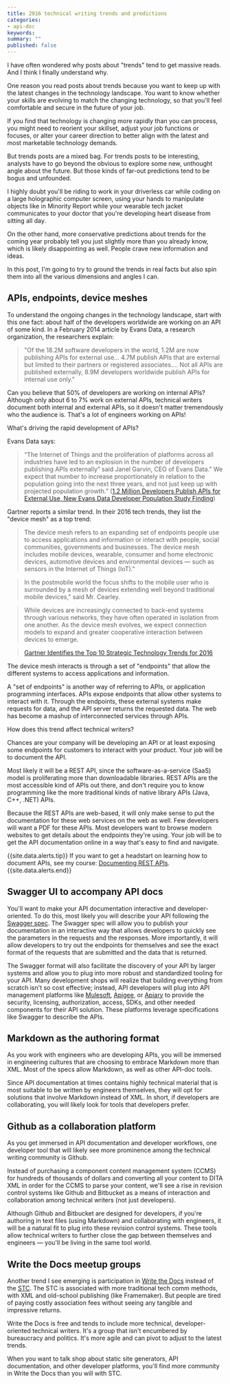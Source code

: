 ```yaml
---
title: 2016 technical writing trends and predictions
categories:
- api-doc
keywords: 
summary: ""
published: false
---
```


I have often wondered why posts about "trends" tend to get massive reads. And I think I finally understand why. 

One reason you read posts about trends because you want to keep up with the latest changes in the technology landscape. You want to know whether your skills are evolving to match the changing technology, so that you'll feel comfortable and secure in the future of your job.

If you find that technology is changing more rapidly than you can process, you might need to reorient your skillset, adjust your job functions or focuses, or alter your career direction to better align with the latest and most marketable technology demands.

But trends posts are a mixed bag. For trends posts to be interesting, analysts have to go beyond the obvious to explore some new, unthought angle about the future. But those kinds of far-out predictions tend to be bogus and unfounded. 

I highly doubt you'll be riding to work in your driverless car while coding on a large holographic computer screen, using your hands to manipulate objects like in Minority Report while your wearable tech jacket communicates to your doctor that you're developing heart disease from sitting all day.

On the other hand, more conservative predictions about trends for the coming year probably tell you just slightly more than you already know, which is likely disappointing as well. People crave new information and ideas.

In this post, I'm going to try to ground the trends in real facts but also spin them into all the various dimensions and angles I can.

## APIs, endpoints, device meshes

To understand the ongoing changes in the technology landscape, start with this one fact: about half of the developers worldwide are working on an API of some kind. In a February 2014 article by Evans Data, a research organization, the researchers explain:

>"Of the 18.2M software developers in the world, 1.2M are now publishing APIs for external use... 4.7M publish APIs that are external but limited to their partners or registered associates.... Not all APIs are published externally, 8.9M developers worldwide publish APIs for internal use only."

Can you believe that 50% of developers are working on internal APIs? Although only about 6 to 7%  work on external APIs, technical writers document both internal and external APIs, so it doesn't matter tremendously who the audience is. That's a lot of engineers working on APIs! 

What's driving the rapid development of APIs?

Evans Data says:
 
> “The Internet of Things and the proliferation of platforms across all industries have led to an explosion in the number of developers publishing APIs externally” said Janel Garvin, CEO of Evans Data.” We expect that number to increase proportionately in relation to the population going into the next three years, and not just keep up with projected population growth.” ([1.2 Million Developers Publish APIs for External Use, New Evans Data Developer Population Study Finding](http://www.evansdata.com/press/viewRelease.php?pressID=207))

Gartner reports a similar trend. In their 2016 tech trends, they list the "device mesh" as a top trend:

> The device mesh refers to an expanding set of endpoints people use to access applications and information or interact with people, social communities, governments and businesses. The device mesh includes mobile devices, wearable, consumer and home electronic devices, automotive devices and environmental devices — such as sensors in the Internet of Things (IoT)."

> In the postmobile world the focus shifts to the mobile user who is surrounded by a mesh of devices extending well beyond traditional mobile devices," said Mr. Cearley. 

> While devices are increasingly connected to back-end systems through various networks, they have often operated in isolation from one another. As the device mesh evolves, we expect connection models to expand and greater cooperative interaction between devices to emerge.

>[Gartner Identifies the Top 10 Strategic Technology Trends for 2016](http://www.gartner.com/newsroom/id/3143521)

The device mesh interacts is through a set of "endpoints" that allow the different systems to access applications and information. 

A "set of endpoints" is another way of referring to APIs, or application programming interfaces. APIs expose endpoints that allow other systems to interact with it. Through the endpoints, these external systems make requests for data, and the API server returns the requested data. The web has become a mashup of interconnected services through APIs.

How does this trend affect technical writers?

Chances are your company will be developing an API or at least exposing some endpoints for customers to interact with your product. Your job will be to document the API. 

Most likely it will be a REST API, since the software-as-a-service (SaaS) model is proliferating more than downloadable libraries. REST APIs are the most accessible kind of APIs out there, and don't require you to know programming like the more traditional kinds of native library APIs (Java, C++, .NET) APIs.

Because the REST APIs are web-based, it will only make sense to put the documentation for these web services on the web as well. Few developers will want a PDF for these APIs. Most developers want to browse modern websites to get details about the endpoints they're using. Your job will be to get the API documentation online in a way that's easy to find and navigate.

{{site.data.alerts.tip}} If you want to get a headstart on learning how to document APIs, see my course: <a href="http://idratherbewriting.com/docapis_course_overview/">Documenting REST APIs</a>. {{site.data.alerts.end}}

## Swagger UI to accompany API docs

You'll want to make your API documentation interactive and developer-oriented. To do this, most likely you will describe your API following the [Swagger spec](https://github.com/swagger-api/swagger-spec). The Swagger spec will allow you to publish your documentation in an interactive way that allows developers to quickly see the parameters in the requests and the responses. More importantly, it will allow developers to try out the endpoints for themselves and see the exact format of the requests that are submitted and the data that is returned.

The Swagger format will also facilitate the discovery of your API by larger systems and allow you to plug into more robust and standardized tooling for your API. Many development shops will realize that building everything from scratch isn't so cost effective; instead, API developers will plug into API management platforms like [Mulesoft](http://mulesoft.com/), [Apigee](http://apigee.com/about/), or [Apiary](https://apiary.io/) to provide the security, licensing, authorization, access, SDKs, and other needed components for their API solution. These platforms leverage specifications like Swagger to describe the APIs.

## Markdown as the authoring format

As you work with engineers who are developing APIs, you will be immersed in engineering cultures that are choosing to embrace Markdown more than XML. Most of the specs allow Markdown, as well as other API-doc tools. 

Since API documentation at times contains highly technical material that is most suitable to be written by engineers themselves, they will opt for solutions that involve Markdown instead of  XML. In short, if developers are collaborating, you will likely look for tools that developers prefer. 

## Github as a collaboration platform

As you get immersed in API documentation and developer workflows, one developer tool that will likely see more prominence among the technical writing community is Github. 

Instead of purchasing a component content management system (CCMS) for hundreds of thousands of dollars and converting all your content to DITA XML in order for the CCMS to parse your content, we'll see a rise in revision control systems like Github and Bitbucket as a means of interaction and collaboration among technical writers (not just developers).

Although Github and Bitbucket are designed for developers, if you're authoring in text files (using Markdown) and collaborating with engineers, it will be a natural fit to plug into these revision control systems. These tools allow technical writers to further close the gap between themselves and engineers &mdash; you'll be living in the same tool world.

## Write the Docs meetup groups

Another trend I see emerging is participation in [Write the Docs](http://www.writethedocs.org/) instead of the [STC](http://stc.org). The STC is associated with more traditional tech comm methods, with XML and old-school publishing (like Framemaker). But people are tired of paying costly association fees without seeing any tangible and impressive returns. 

Write the Docs is free and tends to include more technical, developer-oriented technical writers. It's a group that isn't encumbered by bureaucracy and politics. It's more agile and can pivot to adjust to the latest trends. 

When you want to talk shop about static site generators, API documentation, and other developer platforms, you'll find more community in Write the Docs than you will with STC.



